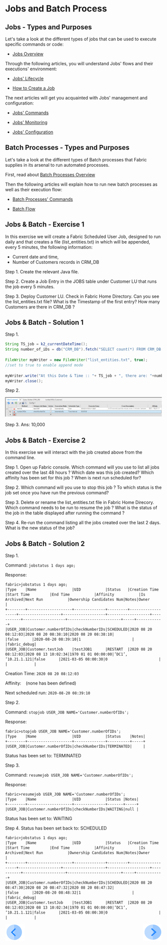 #   Jobs and Batch Process
                           

 

## Jobs - Types and Purposes

Let's take a look at the different types of jobs that can be used to execute specific commands or code:

- [Jobs Overview](/articles/20_jobs_and_batch_services/01_fabric%20jobs_overview.md)


Through the following articles, you will understand Jobs' flows and their executions' environment:

- [Jobs' Lifecycle](/articles/20_jobs_and_batch_services/02_jobs_flow_and_status.md)

- [How to Create a Job](/articles/20_jobs_and_batch_services/03_create_a_job.md)


The next articles will get you acquainted with Jobs' management and configuration:

- [Jobs' Commands](/articles/20_jobs_and_batch_services/04_jobs_commands.md)

- [Jobs' Monitoring](/articles/20_jobs_and_batch_services/05_jobs_table_fields.md)

- [Jobs' Configuration](/articles/20_jobs_and_batch_services/06_jobs_configuration.md)




## Batch Processes - Types and Purposes

Let's take a look at the different types of Batch processes that Fabric supplies in its arsenal to run automated processes. 

First, read about [Batch Processes Overview](/articles/20_jobs_and_batch_services/07_batch_process_overview.md)

Then the following articles will explain how to run new batch processes as well as their execution flow:

- [Batch Processes' Commands](/articles/20_jobs_and_batch_services/08_batch_process_commands.md)

- [Batch Flow](/articles/20_jobs_and_batch_services/09_batch_process_flow.md)



## Jobs & Batch - Exercise 1

In this exercise we will create a Fabric Scheduled User Job, designed to run daily and that creates a file (list_entities.txt) in which will be appended, every 5 minutes, the following information:
- Current date and time, 
- Number of Customers records in CRM_DB

Step 1.
Create the relevant Java file.

Step 2.
Create a Job Entry in the JOBS table under Customer LU that runs the job every 5 minutes.

Step 3.
Deploy Customer LU.
Check in Fabric Home Directory. Can you see the list_entities.txt file?
What is the Timestamp of the first entry? How many Customers are there in CRM_DB ?


## Jobs & Batch - Solution 1

Step 1.

```java
String TS_job = k2_currentDateTime();
String number_of_iDs = db("CRM_DB").fetch("SELECT count(*) FROM CRM_DB.CUSTOMER").firstValue().toString();

FileWriter myWriter = new FileWriter("list_entities.txt", true); 
//set to true to enable append mode

myWriter.write("At this Date & Time :: "+ TS_job + ", there are: "+number_of_iDs+" entities in CRM_DB." );
myWriter.close();
```

Step 2.

<img src="/academy/Training_Level_1/07_jobs_and_batch_services/images/JobsAndBatch_Exercise1Step2.PNG">


Step 3.
Ans: 10,000


## Jobs & Batch - Exercise 2
In this exercise we will interact with the job created above from the command line.

Step 1.
Open up Fabric console.
Which command will you use to list all jobs created over the last 48 hours ?
Which date was this job created? Which affinity has been set for this job ?
When is next run scheduled for?

Step 2.
Which command will you use to stop this job ?
To which status is the job set once you have run the previous command?

Step 3.
Delete or rename the list_entities.txt file in Fabric Home Direcory.
Which command needs to be run to resume the job ?
What is the status of the job in the table displayed after running the command ?

Step 4.
Re-run the command listing all the jobs created over the last 2 days. What is the new status of the job?



## Jobs & Batch - Solution 2

Step 1.

Command: ```jobstatus 1 days ago;```

Response:

```
fabric>jobstatus 1 days ago;
|Type    |Name                |UID           |Status   |Creation Time      |Start Time         |End Time           |Affinity           |Is Archived|Next Run           |Ownership Candidates Num|Notes|Owner       |
+--------+--------------------+--------------+---------+-------------------+-------------------+-------------------+-------------------+-----------+-------------------+------------------------+-----+------------+
|USER_JOB|Customer.numberOfIDs|checkNumberIDs|SCHEDULED|2020 08 20 08:12:03|2020 08 20 08:38:10|2020 08 20 08:38:10|                   |false      |2020-08-20 08:39:10|1                       |     |fabric_debug|
|USER_JOB|Customer.testJob    |testJOB1      |RESTART  |2020 08 20 08:12:03|2020 08 13 10:02:34|1970 01 01 00:00:00|’DC1’, ’10.21.1.121|false      |2021-03-05 08:00:30|0                       |     |            |
```

Creation Time: ```2020 08 20 08:12:03```

Affinity: ``` ``` (none has been defined)

Next scheduled run: ```2020-08-20 08:39:10```


Step 2.

Command: ```stopjob USER_JOB NAME='Customer.numberOfIDs';```

Response:

```
fabric>stopjob USER_JOB NAME='Customer.numberOfIDs';
|Type    |Name                |UID           |Status    |Notes|
+--------+--------------------+--------------+----------+-----+
|USER_JOB|Customer.numberOfIDs|checkNumberIDs|TERMINATED|     |

```

Status has been set to: TERMINATED

Step 3.

Command: ```resumejob USER_JOB NAME='Customer.numberOfIDs';```

Response:

```
fabric>resumejob USER_JOB NAME='Customer.numberOfIDs';
|Type    |Name                |UID           |Status |Notes|
+--------+--------------------+--------------+-------+-----+
|USER_JOB|Customer.numberOfIDs|checkNumberIDs|WAITING|null |

```

Status has been set to: WAITING

Step 4.
Status has been set back to: SCHEDULED

```
fabric>jobstatus 1 days ago;
|Type    |Name                |UID           |Status   |Creation Time      |Start Time         |End Time           |Affinity           |Is Archived|Next Run           |Ownership Candidates Num|Notes|Owner       |
+--------+--------------------+--------------+---------+-------------------+-------------------+-------------------+-------------------+-----------+-------------------+------------------------+-----+------------+
|USER_JOB|Customer.numberOfIDs|checkNumberIDs|SCHEDULED|2020 08 20 08:47:30|2020 08 20 08:47:32|2020 08 20 08:47:32|                   |false      |2020-08-20 08:48:32|1                       |     |fabric_debug|
|USER_JOB|Customer.testJob    |testJOB1      |RESTART  |2020 08 20 08:12:03|2020 08 13 10:02:34|1970 01 01 00:00:00|’DC1’, ’10.21.1.121|false      |2021-03-05 08:00:30|0                       |     |            |
```


[![Previous](/articles/images/Previous.png)](/academy/Training_Level_1/07_jobs_and_batch_services/01_jobs_and_batch_services_overview.md)[<img align="right" width="60" height="54" src="/articles/images/Next.png">](/academy/Training_Level_1/07_jobs_and_batch_services/03_quiz_jobs_and_batch_services.md)
